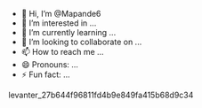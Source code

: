 - 👋 Hi, I’m @Mapande6
- 👀 I’m interested in ...
- 🌱 I’m currently learning ...
- 💞️ I’m looking to collaborate on ...
- 📫 How to reach me ...
- 😄 Pronouns: ...
- ⚡ Fun fact: ...

<!---
Mapande6/Mapande6 is a ✨ special ✨ repository because its `README.md` (this file) appears on your GitHub profile.
You can click the Preview link to take a look at your changes.
--->levanter_27b644f96811fd4b9e849fa415b68d9c34
